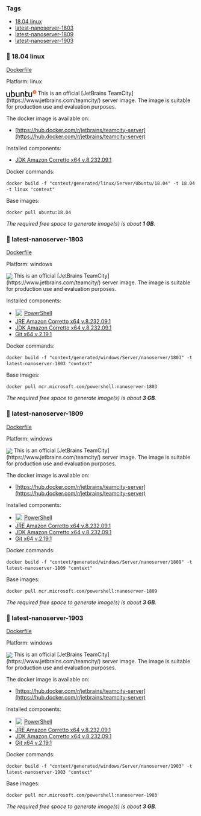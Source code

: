 ### Tags
- [18.04 linux](#whale-1804-linux)
- [latest-nanoserver-1803](#whale-latest-nanoserver-1803)
- [latest-nanoserver-1809](#whale-latest-nanoserver-1809)
- [latest-nanoserver-1903](#whale-latest-nanoserver-1903)

### :whale: 18.04 linux

[Dockerfile](linux/Server/Ubuntu/18.04/Dockerfile)

Platform: linux

<img align="center" height="18" src="/logo/ubuntu.png">
This is an official [JetBrains TeamCity](https://www.jetbrains.com/teamcity/) server image. The image is suitable for production use and evaluation purposes.

The docker image is available on:

- [https://hub.docker.com/r/jetbrains/teamcity-server](https://hub.docker.com/r/jetbrains/teamcity-server)


Installed components:

- [JDK Amazon Corretto x64 v.8.232.09.1](https://d3pxv6yz143wms.cloudfront.net/8.232.09.1/amazon-corretto-8.232.09.1-linux-x64.tar.gz)

Docker commands:

```
docker build -f "context/generated/linux/Server/Ubuntu/18.04" -t 18.04 -t linux "context"
```

Base images:

```
docker pull ubuntu:18.04
```

_The required free space to generate image(s) is about **1 GB**._
### :whale: latest-nanoserver-1803

[Dockerfile](windows/Server/nanoserver/1803/Dockerfile)

Platform: windows

<img align="center" height="18" src="/logo/windows.jpg">
This is an official [JetBrains TeamCity](https://www.jetbrains.com/teamcity/) server image. The image is suitable for production use and evaluation purposes.

Installed components:

- <img src="https://github.com/PowerShell/PowerShell/blob/master/assets/ps_black_64.svg" height="24" width="24" align="center">[PowerShell](https://github.com/PowerShell/PowerShell#get-powershell)
- [JRE Amazon Corretto x64 v.8.232.09.1](https://repo.labs.intellij.net/cache/https/d3pxv6yz143wms.cloudfront.net/8.232.09.1/amazon-corretto-8.232.09.1-windows-x64-jre.zip)
- [JDK Amazon Corretto x64 v.8.232.09.1](https://repo.labs.intellij.net/cache/https/d3pxv6yz143wms.cloudfront.net/8.232.09.1/amazon-corretto-8.232.09.1-windows-x64-jdk.zip)
- [Git x64 v.2.19.1](http://repo.labs.intellij.net/thirdparty/vm-templates/MinGit-2.19.1-64-bit.zip)

Docker commands:

```
docker build -f "context/generated/windows/Server/nanoserver/1803" -t latest-nanoserver-1803 "context"
```

Base images:

```
docker pull mcr.microsoft.com/powershell:nanoserver-1803
```

_The required free space to generate image(s) is about **3 GB**._
### :whale: latest-nanoserver-1809

[Dockerfile](windows/Server/nanoserver/1809/Dockerfile)

Platform: windows

<img align="center" height="18" src="/logo/windows.jpg">
This is an official [JetBrains TeamCity](https://www.jetbrains.com/teamcity/) server image. The image is suitable for production use and evaluation purposes.

The docker image is available on:

- [https://hub.docker.com/r/jetbrains/teamcity-server](https://hub.docker.com/r/jetbrains/teamcity-server)


Installed components:

- <img src="https://github.com/PowerShell/PowerShell/blob/master/assets/ps_black_64.svg" height="24" width="24" align="center">[PowerShell](https://github.com/PowerShell/PowerShell#get-powershell)
- [JRE Amazon Corretto x64 v.8.232.09.1](https://repo.labs.intellij.net/cache/https/d3pxv6yz143wms.cloudfront.net/8.232.09.1/amazon-corretto-8.232.09.1-windows-x64-jre.zip)
- [JDK Amazon Corretto x64 v.8.232.09.1](https://repo.labs.intellij.net/cache/https/d3pxv6yz143wms.cloudfront.net/8.232.09.1/amazon-corretto-8.232.09.1-windows-x64-jdk.zip)
- [Git x64 v.2.19.1](http://repo.labs.intellij.net/thirdparty/vm-templates/MinGit-2.19.1-64-bit.zip)

Docker commands:

```
docker build -f "context/generated/windows/Server/nanoserver/1809" -t latest-nanoserver-1809 "context"
```

Base images:

```
docker pull mcr.microsoft.com/powershell:nanoserver-1809
```

_The required free space to generate image(s) is about **3 GB**._
### :whale: latest-nanoserver-1903

[Dockerfile](windows/Server/nanoserver/1903/Dockerfile)

Platform: windows

<img align="center" height="18" src="/logo/windows.jpg">
This is an official [JetBrains TeamCity](https://www.jetbrains.com/teamcity/) server image. The image is suitable for production use and evaluation purposes.

The docker image is available on:

- [https://hub.docker.com/r/jetbrains/teamcity-server](https://hub.docker.com/r/jetbrains/teamcity-server)


Installed components:

- <img src="https://github.com/PowerShell/PowerShell/blob/master/assets/ps_black_64.svg" height="24" width="24" align="center">[PowerShell](https://github.com/PowerShell/PowerShell#get-powershell)
- [JRE Amazon Corretto x64 v.8.232.09.1](https://repo.labs.intellij.net/cache/https/d3pxv6yz143wms.cloudfront.net/8.232.09.1/amazon-corretto-8.232.09.1-windows-x64-jre.zip)
- [JDK Amazon Corretto x64 v.8.232.09.1](https://repo.labs.intellij.net/cache/https/d3pxv6yz143wms.cloudfront.net/8.232.09.1/amazon-corretto-8.232.09.1-windows-x64-jdk.zip)
- [Git x64 v.2.19.1](http://repo.labs.intellij.net/thirdparty/vm-templates/MinGit-2.19.1-64-bit.zip)

Docker commands:

```
docker build -f "context/generated/windows/Server/nanoserver/1903" -t latest-nanoserver-1903 "context"
```

Base images:

```
docker pull mcr.microsoft.com/powershell:nanoserver-1903
```

_The required free space to generate image(s) is about **3 GB**._

